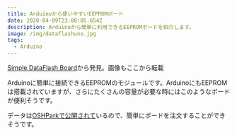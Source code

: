 ```yaml
---
title: Arduinoから使いやすいEEPROMボード
date: 2020-04-09T23:00:05.654Z
description: Arduinoから簡単に利用できるEEPROMボードを紹介します。
image: /img/dataflashuno.jpg
tags:
  - Arduino
---
```

[Simple DataFlash Board](http://www.technoblogy.com/show?2JMU)から発見。画像もここから転載

Arduinoに簡単に接続できるEEPROMのモジュールです。ArduinoにもEEPROMは搭載されていますが、さらにたくさんの容量が必要な時にはこのようなボードが便利そうです。

データは[OSHParkで公開されて](https://oshpark.com/shared_projects/tGiR6Nf6)いるので、簡単にボードを注文することができそうです。
